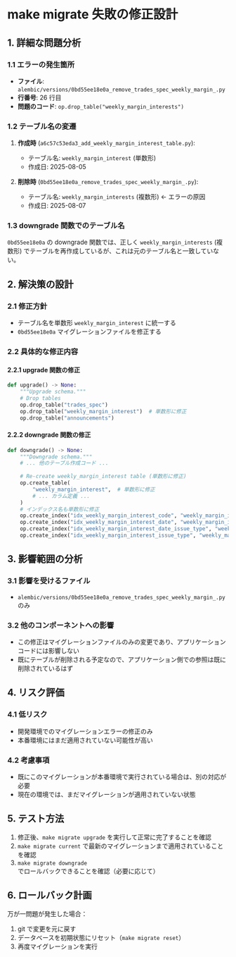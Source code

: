# make migrate 失敗の修正設計

## 1. 詳細な問題分析

### 1.1 エラーの発生箇所

- **ファイル**: `alembic/versions/0bd55ee18e0a_remove_trades_spec_weekly_margin_.py`
- **行番号**: 26 行目
- **問題のコード**: `op.drop_table("weekly_margin_interests")`

### 1.2 テーブル名の変遷

1. **作成時** (`a6c57c53eda3_add_weekly_margin_interest_table.py`):
   - テーブル名: `weekly_margin_interest` (単数形)
   - 作成日: 2025-08-05

2. **削除時** (`0bd55ee18e0a_remove_trades_spec_weekly_margin_.py`):
   - テーブル名: `weekly_margin_interests` (複数形) ← エラーの原因
   - 作成日: 2025-08-07

### 1.3 downgrade 関数でのテーブル名

`0bd55ee18e0a` の downgrade 関数では、正しく `weekly_margin_interests` (複数形) でテーブルを再作成しているが、これは元のテーブル名と一致していない。

## 2. 解決策の設計

### 2.1 修正方針

- テーブル名を単数形 `weekly_margin_interest` に統一する
- `0bd55ee18e0a` マイグレーションファイルを修正する

### 2.2 具体的な修正内容

#### 2.2.1 upgrade 関数の修正

```python
def upgrade() -> None:
    """Upgrade schema."""
    # Drop tables
    op.drop_table("trades_spec")
    op.drop_table("weekly_margin_interest")  # 単数形に修正
    op.drop_table("announcements")
```

#### 2.2.2 downgrade 関数の修正

```python
def downgrade() -> None:
    """Downgrade schema."""
    # ... 他のテーブル作成コード ...
    
    # Re-create weekly_margin_interest table (単数形に修正)
    op.create_table(
        "weekly_margin_interest",  # 単数形に修正
        # ... カラム定義 ...
    )
    # インデックス名も単数形に修正
    op.create_index("idx_weekly_margin_interest_code", "weekly_margin_interest", ["code"], unique=False)
    op.create_index("idx_weekly_margin_interest_date", "weekly_margin_interest", ["date"], unique=False)
    op.create_index("idx_weekly_margin_interest_date_issue_type", "weekly_margin_interest", ["date", "issue_type"], unique=False)
    op.create_index("idx_weekly_margin_interest_issue_type", "weekly_margin_interest", ["issue_type"], unique=False)
```

## 3. 影響範囲の分析

### 3.1 影響を受けるファイル

- `alembic/versions/0bd55ee18e0a_remove_trades_spec_weekly_margin_.py` のみ

### 3.2 他のコンポーネントへの影響

- この修正はマイグレーションファイルのみの変更であり、アプリケーションコードには影響しない
- 既にテーブルが削除される予定なので、アプリケーション側での参照は既に削除されているはず

## 4. リスク評価

### 4.1 低リスク

- 開発環境でのマイグレーションエラーの修正のみ
- 本番環境にはまだ適用されていない可能性が高い

### 4.2 考慮事項

- 既にこのマイグレーションが本番環境で実行されている場合は、別の対応が必要
- 現在の環境では、まだマイグレーションが適用されていない状態

## 5. テスト方法

1. 修正後、`make migrate upgrade` を実行して正常に完了することを確認
2. `make migrate current` で最新のマイグレーションまで適用されていることを確認
3. `make migrate downgrade` でロールバックできることを確認（必要に応じて）

## 6. ロールバック計画

万が一問題が発生した場合：
1. git で変更を元に戻す
2. データベースを初期状態にリセット（`make migrate reset`）
3. 再度マイグレーションを実行